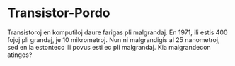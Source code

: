 # Transistor-Pordo

Transistoroj en komputiloj daure farigas pli malgrandaj. En 1971, ili estis 400
fojoj pli grandaj, je 10 mikrometroj. Nun ni malgrandigis al 25 nanometroj, sed
en la estonteco ili povus esti ec pli malgrandaj. Kia malgrandecon atingos?
